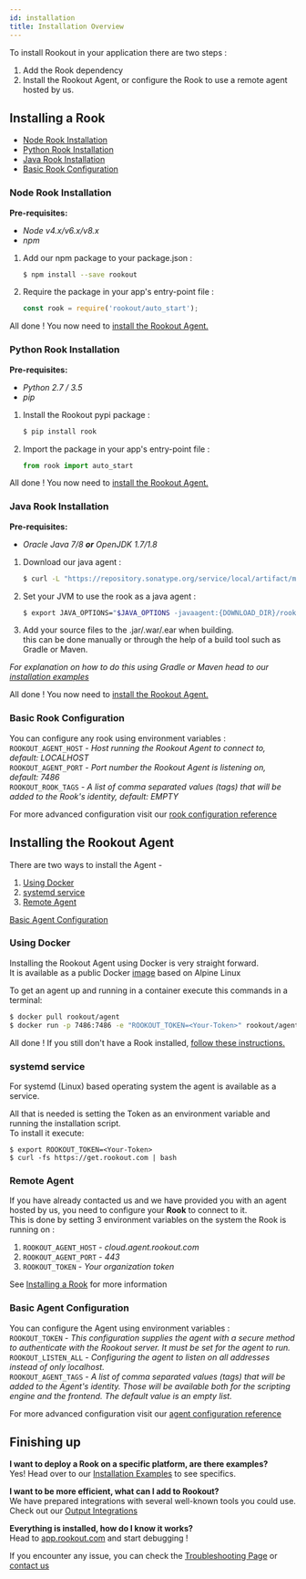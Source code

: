 ```yaml
---
id: installation
title: Installation Overview
---
```


To install Rookout in your application there are two steps :
1. Add the Rook dependency
2. Install the Rookout Agent, or configure the Rook to use a remote agent hosted by us.

## Installing a Rook

- [Node Rook Installation](#node-rook-installation)
- [Python Rook Installation](#python-rook-installation)
- [Java Rook Installation](#java-rook-installation)
- [Basic Rook Configuration](#basic-rook-configuration)

### Node Rook Installation

__Pre-requisites:__  
- *Node v4.x/v6.x/v8.x*
- *npm*

1. Add our npm package to your package.json :  
    ```bash 
    $ npm install --save rookout
    ```
    
2. Require the package in your app's entry-point file :  
    ```javascript
    const rook = require('rookout/auto_start');
    ```
    
All done ! You now need to [install the Rookout Agent.](#rookout-agent-installation)

### Python Rook Installation

__Pre-requisites:__  
- *Python 2.7 / 3.5*
- *pip*

1. Install the Rookout pypi package :  
    ```bash
    $ pip install rook
    ```

2. Import the package in your app's entry-point file :  
    ```python
    from rook import auto_start
    ```

All done ! You now need to [install the Rookout Agent.](#rookout-agent-installation)

### Java Rook Installation

__Pre-requisites:__  
- *Oracle Java 7/8 __or__ OpenJDK 1.7/1.8*

1. Download our java agent :  
    ```bash
    $ curl -L "https://repository.sonatype.org/service/local/artifact/maven/redirect?r=central-proxy&g=com.rookout&a=rook&v=LATEST" -o rook.jar
    ```

2. Set your JVM to use the rook as a java agent :  
    ```bash
    $ export JAVA_OPTIONS="$JAVA_OPTIONS -javaagent:{DOWNLOAD_DIR}/rook.jar"
    ```
    
3. Add your source files to the .jar/.war/.ear when building.  
this can be done manually or through the help of a build tool such as Gradle or Maven.
    
*For explanation on how to do this using Gradle or Maven head to our [installation examples](installation-java.md)*

All done ! You now need to [install the Rookout Agent.](#rookout-agent-installation)


### Basic Rook Configuration

You can configure any rook using environment variables :  
`ROOKOUT_AGENT_HOST` - *Host running the Rookout Agent to connect to, default: LOCALHOST*  
`ROOKOUT_AGENT_PORT` - *Port number the Rookout Agent is listening on, default: 7486*  
`ROOKOUT_ROOK_TAGS` - *A list of comma separated values (tags) that will be added to the Rook's identity, default: EMPTY*

For more advanced configuration visit our [rook configuration reference](rooks-config.md)

## Installing the Rookout Agent

There are two ways to install the Agent -  
1. [Using Docker](#using-docker)
2. [systemd service](#systemd-service)
3. [Remote Agent](#remote-agent)

[Basic Agent Configuration](#basic-agent-configuration)

### Using Docker

Installing the Rookout Agent using Docker is very straight forward.  
It is available as a public Docker [image](https://hub.docker.com/r/rookout/agent/) based on Alpine Linux

To get an agent up and running in a container execute this commands in a terminal:
```bash
$ docker pull rookout/agent
$ docker run -p 7486:7486 -e "ROOKOUT_TOKEN=<Your-Token>" rookout/agent
```

All done ! If you still don't have a Rook installed, [follow these instructions.](#installing-a-rook)


### systemd service

For systemd (Linux) based operating system the agent is available as a service. 

All that is needed is setting the Token as an environment variable and running the installation script.  
To install it execute:
```
$ export ROOKOUT_TOKEN=<Your-Token>
$ curl -fs https://get.rookout.com | bash
```


### Remote Agent

If you have already contacted us and we have provided you with an agent hosted by us, you need to configure your **Rook** to connect to it.  
This is done by setting 3 environment variables on the system the Rook is running on :

1. `ROOKOUT_AGENT_HOST` - _cloud.agent.rookout.com_
2. `ROOKOUT_AGENT_PORT` - _443_
3. `ROOKOUT_TOKEN` - _Your organization token_

See [Installing a Rook](#installing-a-rook) for more information

### Basic Agent Configuration

You can configure the Agent using environment variables :  
`ROOKOUT_TOKEN` - *This configuration supplies the agent with a secure method to authenticate with the Rookout server.
                   It must be set for the agent to run.*  
`ROOKOUT_LISTEN_ALL` - *Configuring the agent to listen on all addresses instead of only localhost.*  
`ROOKOUT_AGENT_TAGS` - *A list of comma separated values (tags) that will be added to the Agent's identity.
                        Those will be available both for the scripting engine and the frontend.
                        The default value is an empty list.*

For more advanced configuration visit our [agent configuration reference](agent.md)



## Finishing up

**I want to deploy a Rook on a specific platform, are there examples?**  
Yes! Head over to our [Installation Examples](https://github.com/Rookout/deployment-examples) to see specifics.

**I want to be more efficient, what can I add to Rookout?**  
We have prepared integrations with several well-known tools you could use.  
Check out our [Output Integrations](integrations-home.md)

**Everything is installed, how do I know it works?**  
Head to [app.rookout.com](https://app.rookout.com) and start debugging !

If you encounter any issue, you can check the [Troubleshooting Page](/troubleshooting.html) or [contact us](emailto:support@rookout.com)
